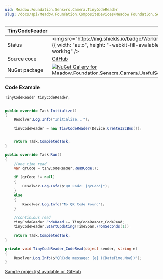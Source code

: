 ```yaml
---
uid: Meadow.Foundation.Sensors.Camera.TinyCodeReader
slug: /docs/api/Meadow.Foundation.CompositeDevices/Meadow.Foundation.Sensors.Camera.TinyCodeReader
---
```


| TinyCodeReader | |
|--------|--------|
| Status | <img src="https://img.shields.io/badge/Working-brightgreen" style={{ width: "auto", height: "-webkit-fill-available" }} alt="Status badge: working" /> |
| Source code | [GitHub](https://github.com/wildernesslabs/meadow.foundation.compositedevices/tree/main/Source/Sensors.Camera.UsefulSensors.TinyCodeReader) |
| NuGet package | <a href="https://www.nuget.org/packages/Meadow.Foundation.Sensors.Camera.UsefulSensors.TinyCodeReader/" target="_blank"><img src="https://img.shields.io/nuget/v/Meadow.Foundation.Sensors.Camera.UsefulSensors.TinyCodeReader.svg?label=Meadow.Foundation.Sensors.Camera.UsefulSensors.TinyCodeReader" alt="NuGet Gallery for Meadow.Foundation.Sensors.Camera.UsefulSensors.TinyCodeReader" /></a> |
### Code Example

```csharp
TinyCodeReader tinyCodeReader;


public override Task Initialize()
{
    Resolver.Log.Info("Initialize...");

    tinyCodeReader = new TinyCodeReader(Device.CreateI2cBus());


    return Task.CompletedTask;
}

public override Task Run()
{
    //one time read 
    var qrCode = tinyCodeReader.ReadCode();

    if (qrCode != null)
    {
        Resolver.Log.Info($"QR Code: {qrCode}");
    }
    else
    {
        Resolver.Log.Info("No QR Code Found");
    }

    //continuous read
    tinyCodeReader.CodeRead += TinyCodeReader_CodeRead;
    tinyCodeReader.StartUpdating(TimeSpan.FromSeconds(1));

    return Task.CompletedTask;
}

private void TinyCodeReader_CodeRead(object sender, string e)
{
    Resolver.Log.Info($"QRCode message: {e} ({DateTime.Now})");
}

```

[Sample project(s) available on GitHub](https://github.com/wildernesslabs/meadow.foundation.compositedevices/tree/main/Source/Sensors.Camera.UsefulSensors.TinyCodeReader/Samples/TinyCodeReader_Sample)


